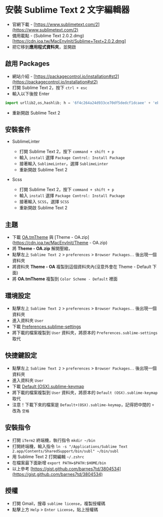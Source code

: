 # 安裝 Sublime Text 2 文字編輯器
  
  * 官網下載 - [https://www.sublimetext.com/2](https://www.sublimetext.com/2)
  * 備用載點 - (Sublime Text 2.0.2.dmg)[https://cdn.ioa.tw/MacEnvInit/Sublime+Text+2.0.2.dmg]
  * 把它移到**應用程式資料夾**，並開啟

## 啟用 Packages
  
  * 網站介紹 - [https://packagecontrol.io/installation#st2](https://packagecontrol.io/installation#st2)
  * 打開 Sublime Text 2，按下 `ctrl + esc`
  * 輸入以下後按 Enter

``` python
import urllib2,os,hashlib; h = '6f4c264a24d933ce70df5dedcf1dcaee' + 'ebe013ee18cced0ef93d5f746d80ef60'; pf = 'Package Control.sublime-package'; ipp = sublime.installed_packages_path(); os.makedirs( ipp ) if not os.path.exists(ipp) else None; urllib2.install_opener( urllib2.build_opener( urllib2.ProxyHandler()) ); by = urllib2.urlopen( 'http://packagecontrol.io/' + pf.replace(' ', '%20')).read(); dh = hashlib.sha256(by).hexdigest(); open( os.path.join( ipp, pf), 'wb' ).write(by) if dh == h else None; print('Error validating download (got %s instead of %s), please try manual install' % (dh, h) if dh != h else 'Please restart Sublime Text to finish installation')
```
  * 重新開啟 Sublime Text 2

## 安裝套件

  * SublimeLinter
    * 打開 Sublime Text 2，按下 `command + shift + p`
    * 輸入 `install` 選擇 `Package Control: Install Package`
    * 接著輸入 `SublimeLinter`，選擇 `SublimeLinter`
    * 重新開啟 Sublime Text 2

  * Scss
    * 打開 Sublime Text 2，按下 `command + shift + p`
    * 輸入 `install` 選擇 `Package Control: Install Package`
    * 接著輸入 `SCSS`，選擇 `SCSS`
    * 重新開啟 Sublime Text 2

## 主題

  * 下載 [OA.tmTheme](https://cdn.ioa.tw/MacEnvInit/OA.tmTheme) 與 [Theme - OA.zip](https://cdn.ioa.tw/MacEnvInit/Theme - OA.zip)
  * 將 **Theme - OA.zip** 解開壓縮，
  * 點擊左上 `Sublime Text 2` > `preferences` > `Browser Packages..` 後出現一個資料夾
  * 將資料夾 **Theme - OA** 複製到這個資料夾內(沒意外會在 Theme - Default 下面)
  * 將 **OA.tmTheme** 複製到 `Color Scheme - Default` 裡面

## 環境設定
  
  * 點擊左上 `Sublime Text 2` > `preferences` > `Browser Packages..` 後出現一個資料夾
  * 進入資料夾 `User`
  * 下載 [Preferences.sublime-settings](https://cdn.ioa.tw/MacEnvInit/Preferences.sublime-settings)
  * 將下載的檔案複製到 `User` 資料夾，將原本的 `Preferences.sublime-settings` 取代

## 快捷鍵設定
  
  * 點擊左上 `Sublime Text 2` > `preferences` > `Browser Packages..` 後出現一個資料夾
  * 進入資料夾 `User`
  * 下載 [Default (OSX).sublime-keymap](https://cdn.ioa.tw/MacEnvInit/Default+(OSX).sublime-keymap)
  * 將下載的檔案複製到 `User` 資料夾，將原本的 `Default (OSX).sublime-keymap` 取代
  * 注意！下載下來的檔案是 `Default+(OSX).sublime-keymap`，記得把中間的 `+` 改為 `空格`

## 安裝指令
  
  * 打開 `iTerm2` 終端機，執行指令 `mkdir ~/bin`
  * 打開終端機，輸入指令 `ln -s "/Applications/Sublime Text 2.app/Contents/SharedSupport/bin/subl" ~/bin/subl`
  * 用 Sublime Text 2 打開編輯 `~/.zshrc`
  * 在檔案最下面新增 `export PATH=$PATH:$HOME/bin`
  * 以上參考 [https://gist.github.com/barnes7td/3804534](https://gist.github.com/barnes7td/3804534)

## 授權

  * 打開 Gmail，搜尋 `sublime license`，複製授權碼
  * 點擊上方 `Help` > `Enter License`，貼上授權碼
